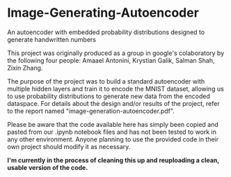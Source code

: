 # Image-Generating-Autoencoder
An autoencoder with embedded probability distributions designed to generate handwritten numbers

This project was originally produced as a group in google's colaboratory by the following four people: Amaael Antonini, Krystian Galik, Salman Shah, Zixin Zhang.

The purpose of the project was to build a standard autoencoder with multiple hidden layers and train it to encode the MNIST dataset, allowing us to use probability distributions to generate new data from the encoded dataspace. For details about the design and/or results of the project, refer to the report named "image-generation-autoencoder.pdf".

Please be aware that the code available here has simply been copied and pasted from our .ipynb notebook files and has not been tested to work in any other environment. Anyone planning to use the provided code in their own project should modify it as necessary.

**I'm currently in the process of cleaning this up and reuploading a clean, usable version of the code.**
